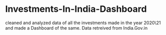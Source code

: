 # Investments-In-India-Dashboard
cleaned and analyzed data of  all the investments made in the year 2020\21 and made a Dashboard of the same.
Data retreived from India.Gov.in
